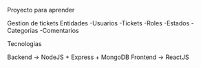Proyecto para aprender

Gestion de tickets
Entidades
-Usuarios
-Tickets
-Roles
-Estados
-Categorias
-Comentarios

Tecnologias

Backend -> NodeJS + Express + MongoDB
Frontend -> ReactJS
